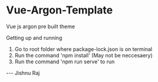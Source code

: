 # Vue-Argon-Template
Vue js argon  pre built theme 

Getting up and running

1) Go to root folder where package-lock.json is on terminal
2) Run the command 'npm install' (May not be neccesaery)
3) Run the command 'npm run serve' to run

--- Jishnu Raj
